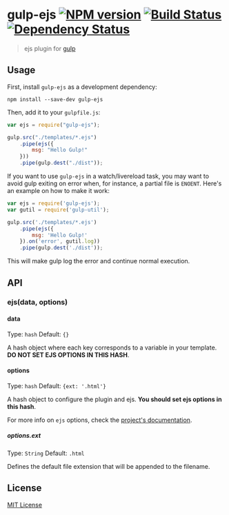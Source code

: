 # gulp-ejs [![NPM version][npm-image]][npm-url] [![Build Status][travis-image]][travis-url] [![Dependency Status][depstat-image]][depstat-url]

> ejs plugin for [gulp](https://github.com/wearefractal/gulp)

## Usage

First, install `gulp-ejs` as a development dependency:

```shell
npm install --save-dev gulp-ejs
```

Then, add it to your `gulpfile.js`:

```javascript
var ejs = require("gulp-ejs");

gulp.src("./templates/*.ejs")
	.pipe(ejs({
		msg: "Hello Gulp!"
	}))
	.pipe(gulp.dest("./dist"));
```
If you want to use `gulp-ejs` in a watch/livereload task, you may want to avoid gulp exiting on error when, for instance, a partial file is `ENOENT`.
Here's an example on how to make it work:

```javascript
var ejs = require('gulp-ejs');
var gutil = require('gulp-util');

gulp.src('./templates/*.ejs')
	.pipe(ejs({
		msg: 'Hello Gulp!'
	}).on('error', gutil.log))
	.pipe(gulp.dest('./dist'));
```
This will make gulp log the error and continue normal execution.

## API

### ejs(data, options)

#### data
Type: `hash`
Default: `{}`

A hash object where each key corresponds to a variable in your template. **DO NOT SET EJS OPTIONS IN THIS HASH**.


#### options
Type: `hash`
Default: `{ext: '.html'}`

A hash object to configure the plugin and ejs. **You should set ejs options in this hash**.

For more info on `ejs` options, check the [project's documentation](https://github.com/visionmedia/ejs).

##### options.ext
Type: `String`
Default: `.html`

Defines the default file extension that will be appended to the filename.


## License

[MIT License](http://en.wikipedia.org/wiki/MIT_License)

[npm-url]: https://npmjs.org/package/gulp-ejs
[npm-image]: https://badge.fury.io/js/gulp-ejs.png

[travis-url]: http://travis-ci.org/rogeriopvl/gulp-ejs
[travis-image]: https://secure.travis-ci.org/rogeriopvl/gulp-ejs.png?branch=master

[depstat-url]: https://david-dm.org/rogeriopvl/gulp-ejs
[depstat-image]: https://david-dm.org/rogeriopvl/gulp-ejs.png
